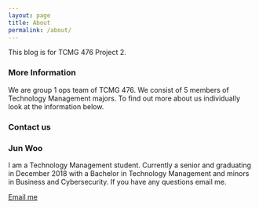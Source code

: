 ```yaml
---
layout: page
title: About
permalink: /about/
---
```


This blog is for TCMG 476 Project 2. 

### More Information

We are group 1 ops team of TCMG 476. We consist of 5 members of Technology Management majors. To find out more
about us individually look at the information below.

### Contact us

<h3>Jun Woo</h3>
<p>I am a Technology Management student. Currently a senior and graduating in December 2018 with a Bachelor in Technology Management
and minors in Business and Cybersecurity. If you have any questions email me.</p>

[Email me](mailto:jwoo6569@tamu.edu)
